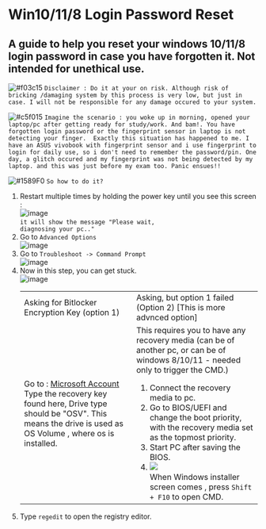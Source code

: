 # Win10/11/8 Login Password Reset
## A guide to help you reset your windows 10/11/8 login password in case you have forgotten it. Not intended for unethical use.
![#f03c15](https://placehold.co/15x15/f03c15/f03c15.png) `Disclaimer : Do it at your on risk. Although risk of bricking /damaging system by this process is very low, but just in case. I will not be responsible for any damage occured to your system.`

![#c5f015](https://placehold.co/15x15/c5f015/c5f015.png) `Imagine the scenario : you woke up in morning, opened your laptop/pc after getting ready for study/work. And bam!. You have forgotten login password or the fingerprint sensor in laptop is not detecting your finger. 
Exactly this situation has happened to me. I have an ASUS vivobook with fingerprint sensor and i use fingerprint to login for daily use, so i don't need to remember the password/pin. One day, a glitch occured and my fingerprint was not being detected by my laptop. and this was just before my exam too. Panic ensues!!`

![#1589F0](https://placehold.co/15x15/1589F0/1589F0.png) `So how to do it?`

1. Restart multiple times by holding the power key until you see this screen : <br>
![image](https://github.com/user-attachments/assets/f3f77419-0e15-45a6-8cca-e7a81417fc35) <br>
<code>it will show the message "Please wait, diagnosing your pc.."</code>
2. Go to <code>Advanced Options</code> <br>
![image](https://github.com/user-attachments/assets/6c3e5833-ee8a-4860-9915-59e8e78eb7f2) <br>
3. Go to <code>Troubleshoot -> Command Prompt</code> <br>
![image](https://github.com/user-attachments/assets/f1bcb6f1-2020-4009-90da-95fb78fbe74a) <br>
4. Now in this step, you can get stuck.<br>
![image](https://github.com/user-attachments/assets/874e4ec9-c6aa-430b-82cd-9fa7a79c8c74) <br>
   <table>
     <tr>
       <td>Asking for Bitlocker Encryption Key (option 1)</td>
       <td>Asking, but option 1 failed (Option 2) [This is more advnced option]</td>
     </tr>
     <tr>
       <td>
          Go to : <a href="https://aka.ms/myrecoverykey"> Microsoft Account </a> <br>
          Type the recovery key found here, Drive type should be "OSV". This means the drive is used as OS Volume , where os is installed.
       </td>
       <td>
          This requires you to have any recovery media (can be of another pc, or can be of windows 8/10/11 - needed only to trigger the CMD.)
          <ol>
          <li>Connect the recovery media to pc.</li> 
          <li>Go to BIOS/UEFI and change the boot priority, with the recovery media set as the topmost priority.</li>
          <li>Start PC after saving the BIOS.</li>
          <li>
              <img src="https://github.com/user-attachments/assets/68733f1f-fcb0-47a0-847a-a86679624cab"> <br>
             When Windows installer screen comes , press <code>Shift + F10</code> to open CMD.</li>
          </ol>
       </td>
     </tr>
   </table>
5. Type <code>regedit</code> to open the registry editor.



